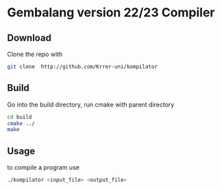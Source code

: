 # Gembalang version 22/23 Compiler
## Download
Clone the repo with 
``` bash
git clone  http://github.com/Krrer-uni/kompilator
```

## Build
Go into the build directory, run cmake with parent directory

``` bash
cd build
cmake ../
make
```

## Usage
to compile a program use
``` bash
./kompilator <input_file> <output_file> 
```
